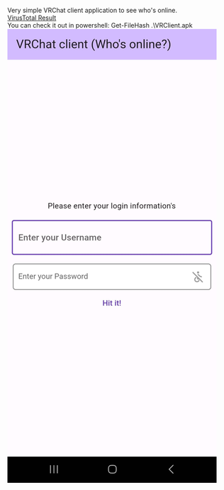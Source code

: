Very simple VRChat client application to see who's online. <br>
[VirusTotal Result](https://www.virustotal.com/gui/file/deeb1a0278f8a96260014a3327d37b5b7366af0537a85c64b6467de6f83cd226?nocache=1)<br>
You can check it out in powershell: Get-FileHash .\VRClient.apk <br>
![Screenshot](https://github.com/prhckspc/VRClient/blob/master/android/app/Screenshot_20240404_125050.jpg)

